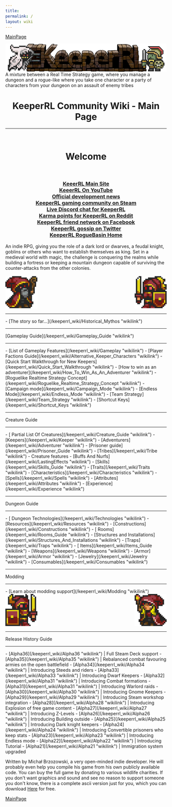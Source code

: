 ```yaml
---
title: 
permalink: /
layout: wiki
---
```


[MainPage](/keeperrl_wiki/ "wikilink")

<img align="center" src="logo-big.png">
A mixture between a Real Time Strategy game, where you manage a dungeon and a rogue-like where you take one character or a party of characters from your dungeon on an assault of enemy tribes

<h1 align="center">KeeperRL Community Wiki - Main Page</h1>
<hr>
<br/>
<h1 align="center">Welcome</h1>
<br/>
<h3 align="center">
<a href="http://keeperrl.com/" class="uri">KeeerRL Main Site</a><br/>
<a href="https://www.youtube.com/results?search_query=keeperrl" class="uri">KeeerRL On YouTube</a><br/>
<a href="https://keeperrl.com/category/News" class="uri">Official development news</a><br/>
<a href="http://steamcommunity.com/app/329970" class="uri">KeeperRL gaming community on Steam</a><br/>
<a href="https://discord.gg/XZfCCs5" class="uri">Live Discord chat for KeeperRL</a><br/>
<a href="https://www.reddit.com/r/Keeperrl" class="uri">Karma points for KeeperRL on Reddit</a><br/>
<a href="https://www.facebook.com/keeperrl" class="uri">KeeperRL friend network on Facebook</a><br/>
<a href="https://twitter.com/keeperRL" class="uri">KeeperRL gossip on Twitter</a><br/>
<a href="http://www.roguebasin.com/index.php?title=KeeperRL" class="uri">KeeperRL RogueBasin Home</a>
</h3>
An indie RPG, giving you the role of a dark lord or dwarves, a feudal knight, goblins or others who want to establish themselves as king. Set in a medieval world with magic, the challenge is conquering the realms while building a fortress or keeping a mountain dungeon capable of surviving the counter-attacks from the other colonies. 
<br/>
<br/>
<img src="Keeper_east.png" title="fig:\Keeper_east.png" alt="Keeper_east.png" width="100" />
<img src="Keeper_knight_female_west.png" title="fig:\Keeper_knight_female_west.png" align="right" alt="Keeper_knight_female_west.png" width="100" />
<br/>
<hr>
-   [The story so far...](/keeperrl_wiki/Historical_Mythos "wikilink")
<hr>
[Gameplay Guide](/keeperrl_wiki/Gameplay_Guide "wikilink")                                 
<hr>
-   [List of Gameplay Features](/keeperrl_wiki/Gameplay "wikilink")
-   [Player Factions Guide](/keeperrl_wiki/Alternative_Keeper_Characters "wikilink")
-   [Quick Start Walkthrough for New Keepers](/keeperrl_wiki/Quick_Start_Walkthrough "wikilink")
-   [How to win as an adventurer](/keeperrl_wiki/How_To_Win_As_An_Adventurer "wikilink")
-   [Roguelike Realtime Strategy Concept](/keeperrl_wiki/Roguelike_Realtime_Strategy_Concept "wikilink")
-   [Campaign mode](/keeperrl_wiki/Campaign_Mode "wikilink")
-   [Endless Mode](/keeperrl_wiki/Endless_Mode "wikilink") 
-   [Team Strategy](/keeperrl_wiki/Team_Strategy "wikilink")
-   [Shortcut Keys](/keeperrl_wiki/Shortcut_Keys "wikilink")

<hr>
Creature Guide
<hr>
-   [ Partial List Of Creatures](/keeperrl_wiki/Creature_Guide "wikilink")               
-   [Keepers](/keeperrl_wiki/Keeper "wikilink")                                          
-   [Adventurers](/keeperrl_wiki/Adventurer "wikilink")                                  
-   [Prisoner guide](/keeperrl_wiki/Prisoner_Guide "wikilink")
-   [Tribes](/keeperrl_wiki/Tribe "wikilink")                              
-   Creature features                                                          
    -   [Buffs And Nurfs](/keeperrl_wiki/LastingEffects "wikilink")
    -   [Skills](/keeperrl_wiki/Skills_Guide "wikilink")                                          
    -   [Traits](/keeperrl_wiki/Traits "wikilink")                                          
    -   [Characteristics](/keeperrl_wiki/Characteristics "wikilink")                        
    -   [Spells](/keeperrl_wiki/Spells "wikilink")                                          
    -   [Attributes](/keeperrl_wiki/Attributes "wikilink")                                 
    -   [Experience](/keeperrl_wiki/Experience "wikilink")

<hr>
Dungeon Guide
<hr>
-   [ Dungeon Technologies](/keeperrl_wiki/Technologies "wikilink")                                               
-   [Resources](/keeperrl_wiki/Resources "wikilink")                                                              
-   [Constructions](/keeperrl_wiki/Constructions "wikilink")                                                        
   -   [ Rooms](/keeperrl_wiki/Rooms_Guide "wikilink")                                                       
        -   [Structures and Installations](/keeperrl_wiki/Structures_And_Installations "wikilink")                      
       -   [Traps](/keeperrl_wiki/Traps "wikilink")                                                                 
   -   [ Items](/keeperrl_wiki/Items_Guide "wikilink")                                                           
       -   [Weapons](/keeperrl_wiki/Weapons "wikilink")                                                                
       -   [Armor](/keeperrl_wiki/Armor "wikilink")                                                                    
       -   [Jewelry](/keeperrl_wiki/Jewelry "wikilink")                                                                
       -   [Consumables](/keeperrl_wiki/Consumables "wikilink")

<hr>
Modding
<hr>
-   [Learn about modding support](/keeperrl_wiki/Modding "wikilink")                                               

<img src="Keeper_knight_east.png" title="fig:\Keeper knight" alt="Keeper_knight_east.png" width="100" />
<img src="Keeper_female_west.png" title="fig:\Keeper female" align="right" alt="Keeper_female_west.png" width="100" />

<hr>
Release History Guide
<hr>
-   [Alpha36](/keeperrl_wiki/Alpha36 "wikilink") | Full Steam Deck support
-   [Alpha35](/keeperrl_wiki/Alpha35 "wikilink") | Rebalanced combat favouring armies on the open battlefield
-   [Alpha34](/keeperrl_wiki/Alpha34 "wikilink") | Introducing Steeds and riders
-   [Alpha33](/keeperrl_wiki/Alpha33 "wikilink") | Introducing Dwarf Keepers
-   [Alpha32](/keeperrl_wiki/Alpha31 "wikilink") | Introducing Combat formations
-   [Alpha31](/keeperrl_wiki/Alpha31 "wikilink") | Introducing Warlord raids
-   [Alpha30](/keeperrl_wiki/Alpha30 "wikilink") | Introducing Gnome Keepers
-   [Alpha29](/keeperrl_wiki/Alpha29 "wikilink") | Introducing Steam workshop integration
-   [Alpha28](/keeperrl_wiki/Alpha28 "wikilink") | Introducing Explosion of free game content
-   [Alpha27](/keeperrl_wiki/Alpha27 "wikilink") | Introducing Z-Levels
-   [Alpha26](/keeperrl_wiki/Alpha26 "wikilink") | Introducing Building outside
-   [Alpha25](/keeperrl_wiki/Alpha25 "wikilink") | Introducing Dark knight keepers
-   [Alpha24](/keeperrl_wiki/Alpha24 "wikilink") | Introducing Convertible prisoners who keep stats
-   [Alpha23](/keeperrl_wiki/Alpha23 "wikilink") | Introducing Endless mode
-   [Alpha22](/keeperrl_wiki/Alpha22 "wikilink") | Introducing Tutorial
-   [Alpha21](/keeperrl_wiki/Alpha21 "wikilink") | Immigration system upgraded


Written by Michał Brzozowski, a very open-minded indie developer. He will probably even help you compile his game from his own publicly available code. You can buy the full game by donating to various wildlife charities. If you don't want graphics and sound and see no reason to support someone you don't know, there is a complete ascii version just for you, which you can download <a href="https://keeperrl.com/download/" class="uri">Here</a> for free.

[MainPage](/keeperrl_wiki/ "wikilink")

